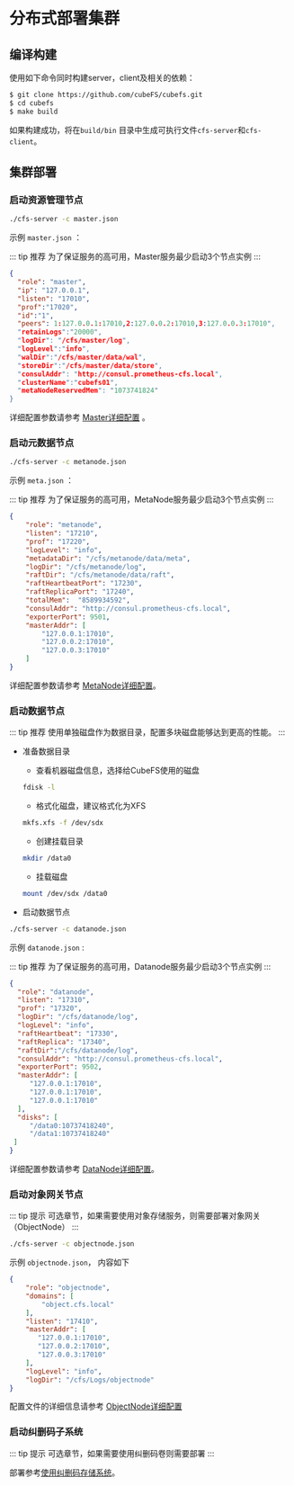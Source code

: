# 分布式部署集群

## 编译构建

使用如下命令同时构建server，client及相关的依赖：

``` bash
$ git clone https://github.com/cubeFS/cubefs.git
$ cd cubefs
$ make build
```

如果构建成功，将在`build/bin` 目录中生成可执行文件`cfs-server`和`cfs-client`。

## 集群部署

### 启动资源管理节点

``` bash
./cfs-server -c master.json
```

示例 `master.json` ：

::: tip 推荐
为了保证服务的高可用，Master服务最少启动3个节点实例
:::

``` json
{
  "role": "master",
  "ip": "127.0.0.1",
  "listen": "17010",
  "prof":"17020",
  "id":"1",
  "peers": 1:127.0.0.1:17010,2:127.0.0.2:17010,3:127.0.0.3:17010",
  "retainLogs":"20000",
  "logDir": "/cfs/master/log",
  "logLevel":"info",
  "walDir":"/cfs/master/data/wal",
  "storeDir":"/cfs/master/data/store",
  "consulAddr": "http://consul.prometheus-cfs.local",
  "clusterName":"cubefs01",
  "metaNodeReservedMem": "1073741824"
}
```

详细配置参数请参考 [Master详细配置](../maintenance/configs/master.md) 。

### 启动元数据节点

``` bash
./cfs-server -c metanode.json
```

示例 `meta.json` ：

::: tip 推荐
为了保证服务的高可用，MetaNode服务最少启动3个节点实例
:::

``` json
{
    "role": "metanode",
    "listen": "17210",
    "prof": "17220",
    "logLevel": "info",
    "metadataDir": "/cfs/metanode/data/meta",
    "logDir": "/cfs/metanode/log",
    "raftDir": "/cfs/metanode/data/raft",
    "raftHeartbeatPort": "17230",
    "raftReplicaPort": "17240",
    "totalMem":  "8589934592",
    "consulAddr": "http://consul.prometheus-cfs.local",
    "exporterPort": 9501,
    "masterAddr": [
        "127.0.0.1:17010",
        "127.0.0.2:17010",
        "127.0.0.3:17010"
    ]
}
```

详细配置参数请参考 [MetaNode详细配置](../maintenance/configs/metanode.md)。

### 启动数据节点

::: tip 推荐
使用单独磁盘作为数据目录，配置多块磁盘能够达到更高的性能。
:::

- 准备数据目录
  - 查看机器磁盘信息，选择给CubeFS使用的磁盘
   ``` bash
   fdisk -l
   ```
  - 格式化磁盘，建议格式化为XFS
   ``` bash
   mkfs.xfs -f /dev/sdx
   ```
  - 创建挂载目录
   ``` bash
   mkdir /data0
   ```
  - 挂载磁盘
   ``` bash
   mount /dev/sdx /data0
   ```

- 启动数据节点

 ``` bash
./cfs-server -c datanode.json
```

示例 `datanode.json` :

::: tip 推荐
为了保证服务的高可用，Datanode服务最少启动3个节点实例
:::

``` json
{
  "role": "datanode",
  "listen": "17310",
  "prof": "17320",
  "logDir": "/cfs/datanode/log",
  "logLevel": "info",
  "raftHeartbeat": "17330",
  "raftReplica": "17340",
  "raftDir":"/cfs/datanode/log",
  "consulAddr": "http://consul.prometheus-cfs.local",
  "exporterPort": 9502,
  "masterAddr": [
     "127.0.0.1:17010",
     "127.0.0.1:17010",
     "127.0.0.1:17010"
  ],
  "disks": [
     "/data0:10737418240",
     "/data1:10737418240"
 ]
}
```

详细配置参数请参考 [DataNode详细配置](../maintenance/configs/datanode.md)。

### 启动对象网关节点

::: tip 提示
可选章节，如果需要使用对象存储服务，则需要部署对象网关（ObjectNode）
:::

``` bash
./cfs-server -c objectnode.json
```

示例 `objectnode.json`， 内容如下

``` json
{
    "role": "objectnode",
    "domains": [
        "object.cfs.local"
    ],
    "listen": "17410",
    "masterAddr": [
       "127.0.0.1:17010",
       "127.0.0.2:17010",
       "127.0.0.3:17010"
    ],
    "logLevel": "info",
    "logDir": "/cfs/Logs/objectnode"
}
```

配置文件的详细信息请参考 [ObjectNode详细配置](../maintenance/configs/objectnode.md)

### 启动纠删码子系统

::: tip 提示
可选章节，如果需要使用纠删码卷则需要部署
:::

部署参考[使用纠删码存储系统](../user-guide/blobstore.md)。